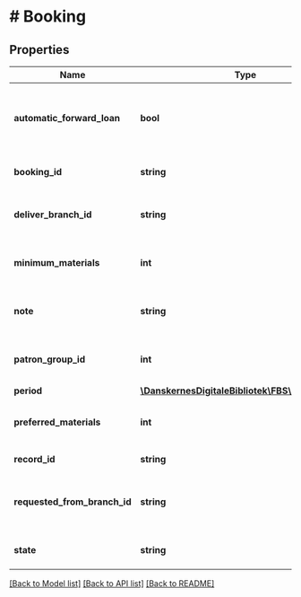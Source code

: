 # # Booking

## Properties

Name | Type | Description | Notes
------------ | ------------- | ------------- | -------------
**automatic_forward_loan** | **bool** | True if automatic forward is active for this booking |
**booking_id** | **string** | The booking identifier |
**deliver_branch_id** | **string** | The delivery branch identifier |
**minimum_materials** | **int** | The minimum number of materials |
**note** | **string** | Additional information about this booking | [optional]
**patron_group_id** | **int** | The patron group ID for this booking |
**period** | [**\DanskernesDigitaleBibliotek\FBS\Model\Period**](Period.md) |  |
**preferred_materials** | **int** | The preferred number of materials |
**record_id** | **string** | The record ID |
**requested_from_branch_id** | **string** | The branch that provides the material for booking |
**state** | **string** | The booking state |

[[Back to Model list]](../../README.md#models) [[Back to API list]](../../README.md#endpoints) [[Back to README]](../../README.md)
